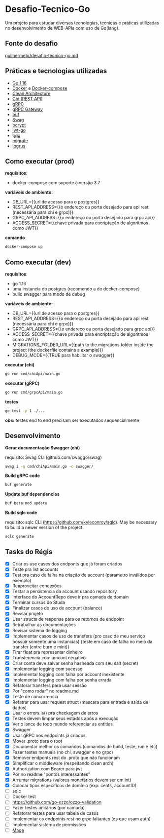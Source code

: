 # Desafio-Tecnico-Go
Um projeto para estudar diversas tecnologias, tecnicas e práticas utilizadas no desenvolvimento de WEB-APIs com uso de Go(lang).

## Fonte do desafio
[guilhermebr/desafio-tecnico-go.md](https://gist.github.com/guilhermebr/fb0d5896d76634703d385a4c68b730d8)

## Práticas e tecnologias utilizadas
- [Go 1.16](https://golang.org/)
- [Docker](https://docs.docker.com/get-started/) e [Docker-compose](https://docs.docker.com/get-started/08_using_compose/)
- [Clean Architecture](https://blog.cleancoder.com/uncle-bob/2012/08/13/the-clean-architecture.html)
- [Chi (REST API)](https://github.com/go-chi/chi)
- [gRPC](https://grpc.io/docs/languages/go/quickstart/)
- [gRPC Gateway](https://github.com/grpc-ecosystem/grpc-gateway)
- [buf](https://docs.buf.build/)
- [Swag](https://github.com/swaggo/swag)
- [bcrypt](https://pkg.go.dev/golang.org/x/crypto/bcrypt)
- [jwt-go](https://github.com/dgrijalva/jwt-go)
- [pgx](https://github.com/jackc/pgx)
- [migrate](https://github.com/golang-migrate/migrate)
- [logrus](https://github.com/sirupsen/logrus)

## Como executar (prod)
**requisitos:**
- docker-compose com suporte à versão 3.7

**variáveis de ambiente:**
- DB_URL={{url de acesso para o postgres}}
- REST_API_ADDRESS={{o endereço ou porta desejado para api rest (necessária para chi e grpc)}}
- GRPC_API_ADDRESS={{o endereço ou porta desejado para grpc api}}
- ACCESS_SECRET={{chave privada para encriptação de algoritmos como JWT}}

**comando**
```bash
docker-compose up
```

## Como executar (dev)
**requisitos:**
- go 1.16
- uma instancia do postgres (recomendo a do docker-compose)
- build swagger para modo de debug

**variáveis de ambiente:**
- DB_URL={{url de acesso para o postgres}}
- REST_API_ADDRESS={{o endereço ou porta desejado para api rest (necessária para chi e grpc)}}
- GRPC_API_ADDRESS={{o endereço ou porta desejado para grpc api}}
- ACCESS_SECRET={{chave privada para encriptação de algoritmos como JWT}}
- MIGRATIONS_FOLDER_URL={{path to the migrations folder inside the project (the dockerfile contains a example)}}
- DEBUG_MODE={{TRUE para habilitar o swagger}}

**executar (chi)**

```bash
go run cmd/chiApi/main.go
```

**executar (gRPC)**
```bash
go run cmd/grpcApi/main.go
```

**testes**
```bash
go test -p 1 ./...
```
__obs:__ testes end to end precisam ser executados sequencialmente

## Desenvolvimento

**Gerar documentação Swagger (chi)**

requisito: Swag CLI (github.com/swaggo/swag)

```bash
swag i -g cmd/chiApi/main.go -o swagger/
```

**Build gRPC code**
```bash
buf generate
```

**Update buf dependencies**
```bash
buf beta mod update
```

**Build sqlc code**

requisito: sqlc CLI (https://github.com/kyleconroy/sqlc). May be necessary to build a newer version of the project.

```bash
sqlc generate
```

## Tasks do Régis
- [x] Criar os use cases dos endponts que já foram criados
- [x] Teste pra list accounts
- [x] Test pra caso de falha na criação de account (parametro inválidos por exemplo)
- [x] Reaproveitar concexões
- [x] Testar a persistencia da account usando repository
- [x] Interface do AccountRepo deve ir pra camada de domain
- [x] Terminar cursos do Studa
- [x] Finalizar casos de uso de account (balance)
- [x] Revisar projeto
- [x] Usar structs de response para os retornos de endpoint
- [x] Retrabalhar as documentações
- [x] Revisar sistema de logging
- [x] Implementar casos de uso de transfers (pro caso de meu serviço possuir somente uma instancias) {teste em caso de falha no meio da transfer (entre burn e mint)}
- [x] Tirar float pra representar dinheiro
- [x] Transferencia com amount negativo
- [x] Criar conta deve salvar senha hasheada com seu salt (secret)
- [x] Implementar logging com sucesso
- [x] Implementar logging com falha por account inexistente
- [x] Implementar logging com falha por senha errada
- [x] Refatorar transfers para usar sessão
- [x] Por "como rodar" no readme.md
- [x] Teste de concorrencia
- [x] Refatrar para usar request struct (mascara para entrada e saída de dados)
- [x] Usar o errors.Is() pra checkagem de erros
- [x] Testes devem limpar seus estados após a execução
- [x] Ver o lance de todo mundo referenciar as entities
- [x] Swagger
- [x] Usar gRPC nos endpoints já criados
- [x] Mover .proto para o root
- [x] Documentar melhor os comandos (comandos de build, teste, run e etc)
- [x] Fazer testes manuais (no chi, swagger e no grpc)
- [x] Remover endponts rest do .proto que não funcionam
- [x] Simplificar o middleware (respeitando clean arch)
- [x] Authorization com Bearer para jwt
- [x] Por no readme "pontos interessantes"
- [x] Arrumar migrations (valores monetários devem ser em int)
- [x] Colocar tipos especificos de domínio (exp: cents, accountID)
- [ ] sqlc
- [ ] Docker test
- [ ] https://github.com/go-ozzo/ozzo-validation
- [ ] Fazer testes unitários (por camada)
- [ ] Refatorar testes para usar tabela de casos
- [ ] Implementar os endpoints rest no grpc faltantes (os que usam auth)
- [ ] Implementar sistema de permissões
- [ ] [Mage](https://magefile.org/)
